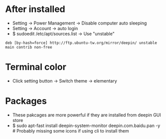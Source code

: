 After installed
=====
* Setting -> Power Management -> Disable computer auto sleeping
* Setting -> Account -> auto login
* $ sudoedit /etc/apt/sources.list -> Use "unstable"
```debsources
deb [by-hash=force] http://ftp.ubuntu-tw.org/mirror/deepin/ unstable main contrib non-free
```
Terminal color
=====
* Click setting button -> Switch theme -> elementary

Packages
=====
* These pakcages are more powerful if they are installed from deepin GUI store
* $ sudo apt-fast install deepin-system-monitor deepin.com.baidu.pan -y # Probably missing some icons if using cli to install them
